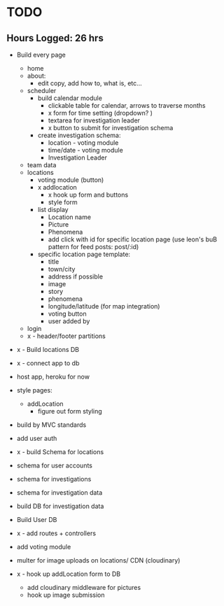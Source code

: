 # TODO

## Hours Logged: 26 hrs

* Build every page
    - home
    - about:
        - edit copy, add how to, what is, etc...
    - scheduler
        - build calendar module
            - clickable table for calendar, arrows to traverse months
            - x form for time setting (dropdown? )
            - textarea for investigation leader
            - x button to submit for investigation schema
        - create investigation schema:
            - location - voting module
            - time/date - voting module
            - Investigation Leader
    - team data
    - locations
        - voting module (button)
        - x addlocation
            - x hook up form and buttons
            - style form
        - list display
            - Location name
            - Picture
            - Phenomena
            - add click with id for specific location page (use leon's buB pattern for feed posts: post/:id)
        - specific location page template: 
            - title
            - town/city
            - address if possible
            - image
            - story
            - phenomena
            - longitude/latitude (for map integration)
            - voting button 
            - user added by
    - login
    - x - header/footer partitions

* x - Build locations DB


* x - connect app to db

* host app, heroku for now

* style pages:
    - addLocation
        - figure out form styling

* build by MVC standards

* add user auth

*  x - build Schema for locations

* schema for user accounts

* schema for investigations 

* schema for investigation data

* build DB for investigation data

* Build User DB

* x - add routes + controllers

* add voting module 

* multer for image uploads on locations/ CDN (cloudinary)

* x - hook up addLocation form to DB
	- add cloudinary middleware for pictures
	- hook up image submission  
